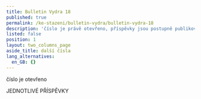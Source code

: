 ```yaml
---
title: Bulletin Vydra 18
published: true
permalink: /ke-stazeni/bulletin-vydra/bulletin-vydra-18
description: 'číslo je právě otevřeno, příspěvky jsou postupně publikovány'
listed: false
position: 1
layout: two_columns_page
aside_title: další čísla
lang_alternatives:
  en_GB: {}
---
```

číslo je otevřeno



JEDNOTLIVÉ PŘÍSPĚVKY
